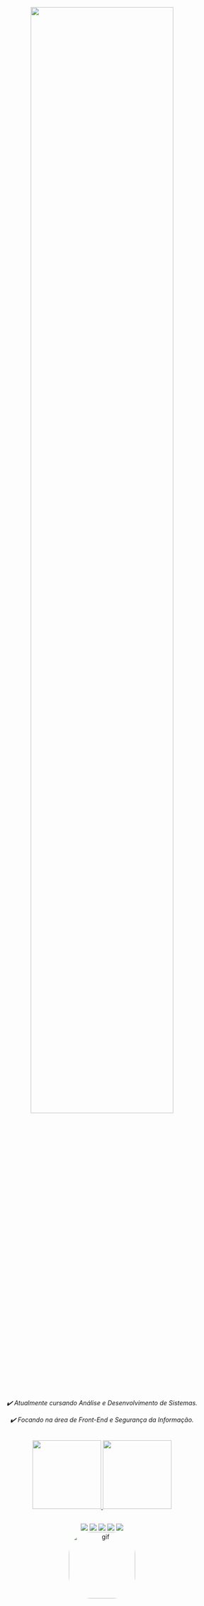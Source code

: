 <p align="center"><a href="https://www.linkedin.com/in/triishf/"><img width="80%" src="https://user-images.githubusercontent.com/97262077/160715989-8860460b-8cec-4744-9a6d-569131d51ba7.png" /></a></p>

<div align="center"> <h6> <i>✔️ Atualmente cursando Análise e Desenvolvimento de Sistemas.<p>
  ✔️ Focando na área de Front-End e Segurança da Informação.</i> </h6> </div>
  
  <div align="center">
  <a href="https://github.com/triishf">
  <img height="155em" src="https://github-readme-stats.vercel.app/api?username=triishf&show_icons=true&theme=tokyonight&include_all_commits=true&count_private=true"/>
  <img height="155em" src="https://github-readme-stats.vercel.app/api/top-langs/?username=triishf&layout=compact&langs_count=7&theme=tokyonight"/>
</div>
  
  ##
  
  <div align="center"> 
  <a href="https://www.instagram.com/triishf/" target="_blank"><img src="https://img.shields.io/badge/-Instagram-%23E4405F?style=for-the-badge&logo=instagram&logoColor=white" target="_blank"></a>
 	<a href="https://www.facebook.com/patief1/" target="_blank"><img src="https://img.shields.io/badge/Facebook-1877F2?style=for-the-badge&logo=facebook&logoColor=white" target="_blank"></a>
 <a href="https://steamcommunity.com/id/Triiishf" target="_blank"><img src="https://img.shields.io/badge/Steam-000000?style=for-the-badge&logo=steam&logoColor=white" target="_blank"></a> 
  <a href = "patie.f.amorim@gmail.com"><img src="https://img.shields.io/badge/-Gmail-%23333?style=for-the-badge&logo=gmail&logoColor=white" target="_blank"></a>
  <a href="https://www.linkedin.com/in/triishf/" target="_blank"><img src="https://img.shields.io/badge/-LinkedIn-%230077B5?style=for-the-badge&logo=linkedin&logoColor=white" target="_blank"></a> 
  </div>
  
  <div align="center">
    <img align="center" alt="gif" height="150" style="border-radius:50px;" src="https://user-images.githubusercontent.com/97262077/160721471-1a6a90a2-6883-4e65-ae47-aafdbfdafe34.gif"> </div>
  
  
  
  
